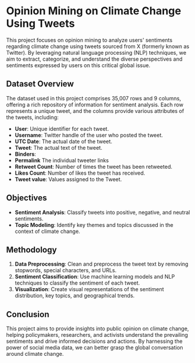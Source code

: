 # Opinion Mining on Climate Change Using Tweets

This project focuses on opinion mining to analyze users' sentiments regarding climate change using tweets sourced from X (formerly known as Twitter). By leveraging natural language processing (NLP) techniques, we aim to extract, categorize, and understand the diverse perspectives and sentiments expressed by users on this critical global issue.

## Dataset Overview

The dataset used in this project comprises 35,007 rows and 9 columns, offering a rich repository of information for sentiment analysis. Each row represents a unique tweet, and the columns provide various attributes of the tweets, including:

- **User**: Unique identifier for each tweet.
- **Username**: Twitter handle of the user who posted the tweet.
- **UTC Date**: The actual date of the tweet.
- **Tweet**: The actual text of the  tweet.
- **Binders**:
- **Permalink** The individual tweeter links
- **Retweet Count**: Number of times the tweet has been retweeted.
- **Likes Count**: Number of likes the tweet has received.
- **Tweet value**: Values assigned to the Tweet.


## Objectives

- **Sentiment Analysis**: Classify tweets into positive, negative, and neutral sentiments.
- **Topic Modeling**: Identify key themes and topics discussed in the context of climate change.

## Methodology

1. **Data Preprocessing**: Clean and preprocess the tweet text by removing stopwords, special characters, and URLs.
2. **Sentiment Classification**: Use machine learning models and NLP techniques to classify the sentiment of each tweet.
3. **Visualization**: Create visual representations of the sentiment distribution, key topics, and geographical trends.

## Conclusion

This project aims to provide insights into public opinion on climate change, helping policymakers, researchers, and activists understand the prevailing sentiments and drive informed decisions and actions. By harnessing the power of social media data, we can better grasp the global conversation around climate change.
